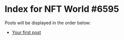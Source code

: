 # Index for NFT World #6595
Posts will be displayed in the order below:

- [Your first post](./001-first.md)

